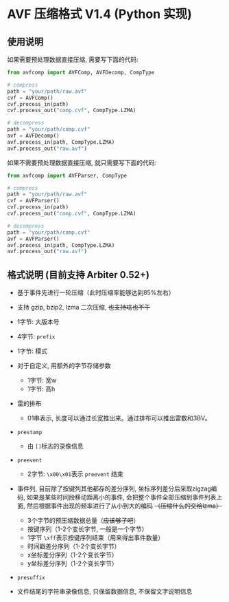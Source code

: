 # AVF 压缩格式 V1.4 (Python 实现)

## 使用说明

如果需要预处理数据直接压缩, 需要写下面的代码:

```python
from avfcomp import AVFComp, AVFDecomp, CompType

# compress
path = "your/path/raw.avf"
cvf = AVFComp()
cvf.process_in(path)
cvf.process_out("comp.cvf", CompType.LZMA)

# decompress
path = "your/path/comp.cvf"
avf = AVFDecomp()
avf.process_in(path, CompType.LZMA)
avf.process_out("raw.avf")
```

如果不需要预处理数据直接压缩, 就只需要写下面的代码:

```python
from avfcomp import AVFParser, CompType

# compress
path = "your/path/raw.avf"
cvf = AVFParser()
cvf.process_in(path)
cvf.process_out("comp.cvf", CompType.LZMA)

# decompress
path = "your/path/comp.cvf"
avf = AVFParser()
avf.process_in(path, CompType.LZMA)
avf.process_out("raw.avf")
```

## 格式说明 (目前支持 Arbiter 0.52+)

- 基于事件先进行一轮压缩（此时压缩率能够达到85%左右）
- 支持 gzip, bzip2, lzma 二次压缩, ~~也支持啥也不干~~
- 1字节: 大版本号
- 4字节: `prefix`
- 1字节: 模式
- 对于自定义, 用额外的字节存储参数

  - 1字节: 宽w
  - 1字节: 高h
- 雷的排布

  - 01串表示, 长度可以通过长宽推出来。通过排布可以推出雷数和3BV。
- `prestamp`

  - 由 `[]`标志的录像信息
- `preevent`

  - 2字节: `\x00\x01`表示 `preevent` 结束
- 事件列, 目前除了按键列其他都存的差分序列, 坐标序列差分后采取zigzag编码, 如果是某些时间段移动距离小的事件, 会把整个事件全部压缩到事件列表上面, 然后根据事件出现的频率进行了从小到大的编码 ~~（压缩什么的交给lzma）~~

  - 3个字节的预压缩数据总量（~~应该够了吧~~）
  - 按键序列（1-2个变长字节, 一般是一个字节）
  - 1字节 `\xff`表示按键序列结束（用来得出事件数量）
  - 时间戳差分序列（1-2个变长字节）
  - x坐标差分序列（1-2个变长字节）
  - y坐标差分序列（1-2个变长字节）
- `presuffix`
- 文件结尾的字符串录像信息, 只保留数据信息, 不保留文字说明信息
